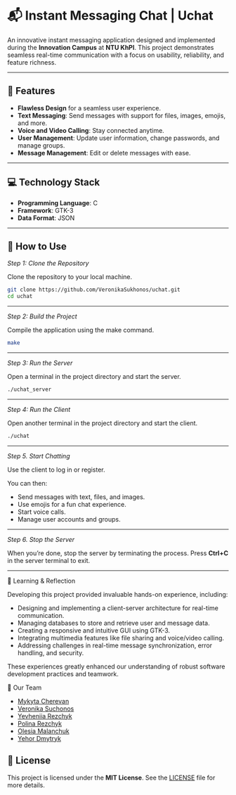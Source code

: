 # 📬 Instant Messaging Chat  | Uchat

An innovative instant messaging application designed and implemented during the **Innovation Campus** at **NTU KhPI**. This project demonstrates seamless real-time communication with a focus on usability, reliability, and feature richness.  

---

## 🌟 Features  
- **Flawless Design** for a seamless user experience.  
- **Text Messaging**: Send messages with support for files, images, emojis, and more.  
- **Voice and Video Calling**: Stay connected anytime.  
- **User Management**: Update user information, change passwords, and manage groups.  
- **Message Management**: Edit or delete messages with ease.  

---

## 💻 Technology Stack  
- **Programming Language**: C  
- **Framework**: GTK-3  
- **Data Format**: JSON  

---

## 🚀 How to Use  

_Step 1: Clone the Repository_

Clone the repository to your local machine.
```bash
git clone https://github.com/VeronikaSukhonos/uchat.git
cd uchat
```
---
_Step 2: Build the Project_

Compile the application using the make command.

```bash
make
```
---
_Step 3: Run the Server_

Open a terminal in the project directory and start the server.

```bash
./uchat_server
```
---
_Step 4: Run the Client_

Open another terminal in the project directory and start the client.

```bash
./uchat
```
---

_Step 5. Start Chatting_
 
Use the client to log in or register. 

You can then:
- Send messages with text, files, and images.
-	Use emojis for a fun chat experience.
-	Start voice calls.
-	Manage user accounts and groups.
---
_Step 6.	Stop the Server_

When you’re done, stop the server by terminating the process. 
Press **Ctrl+C** in the server terminal to exit.

---
🌱 Learning & Reflection

Developing this project provided invaluable hands-on experience, including:
-	Designing and implementing a client-server architecture for real-time communication.
- Managing databases to store and retrieve user and message data.
- Creating a responsive and intuitive GUI using GTK-3.
- Integrating multimedia features like file sharing and voice/video calling.
- Addressing challenges in real-time message synchronization, error handling, and security.

These experiences greatly enhanced our understanding of robust software development practices and teamwork.

🙌 Our Team

-	[Mykyta Cherevan](https://github.com/Nikcher256)  <br />
-	[Veronika Suchonos](https://github.com/VeronikaSukhonos)  <br />
-	[Yevheniia Rezchyk](https://github.com/EvgeniaRezchik)  <br />
-	[Polina Rezchyk](https://github.com/BekkaMushko) <br />
-	[Olesia Malanchuk](https://github.com/nishiinoya) <br />
-	[Yehor Dmytryk](https://github.com/EgorDmitruk) <br />



## 📜 License  

This project is licensed under the **MIT License**. See the [LICENSE](./LICENSE) file for more details.  
